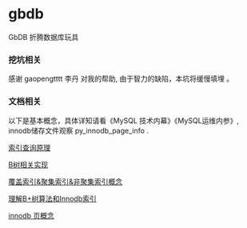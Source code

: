 # gbdb
   GbDB   折腾数据库玩具

### 挖坑相关

感谢 gaopengtttt 李丹 对我的帮助, 由于智力的缺陷，本坑将缓慢填埋 。

### 文档相关

以下是基本概念，具体详知请看《MySQL 技术内幕》《MySQL运维内参》, innodb储存文件观察 py_innodb_page_info .

[索引查询原理](http://blog.jobbole.com/24006/)

[B树相关实现](https://www.cnblogs.com/vincently/p/4526560.html)

[覆盖索引&聚集索引&非聚集索引概念](https://www.cnblogs.com/aspwebchh/p/6652855.html)


[理解B+树算法和Innodb索引](https://www.cnblogs.com/huqiang/p/5604722.html)

[innodb 页概念](https://segmentfault.com/a/1190000008545713)


